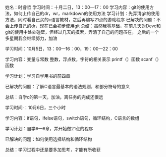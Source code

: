 姓名：时睿哲
学习时间：十月二日，13：00—17：00
学习内容：git的使用方法，如何上传自己的dr，wr，markdown的使用方法
学习计划：先弄清git的使用方法，同时看自己买的c语言教材，之后再编写21点的游戏程序
已解决的问题：不会上传自己的dr，现在已会初步使用git
总结：虽然我零基础，在前几天对Devc和git的使用中处处碰壁，但经过几天的摸索，弄清了自己的问题虽在。
之后的一个多星期我会继续努力，加油


学习时间：10月5日，13：00—16：00，19：00—22：00

学习内容：变量与常数
整数，浮点数，字符的相关表示
printf（）函数
scanf（）函数

学习计划：学习自学用书的前四章

已解决的问题：了解C语言最基本的语法规则，和部分符号的意义

总结：自学c的第一天，加油，离任务的完成还很远

学习时间·：10月6日，三个小时

学习内容：if语句，ifelse语句，switch语句，循环结构，C语言的数组

学习计划：自学6—8章，并开始做21点的程序

已解决的问题：如何使用选择结构和循环结构

总结：学习过程中还是要多加思考，才能有所收获
